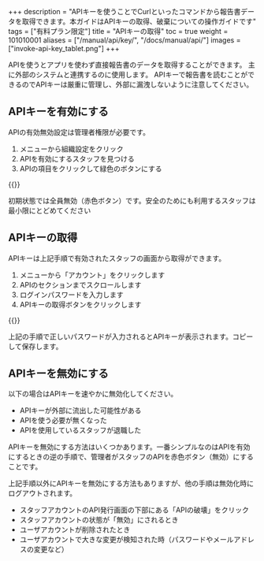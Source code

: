 +++
description = "APIキーを使うことでCurlといったコマンドから報告書データを取得できます。本ガイドはAPIキーの取得、破棄についての操作ガイドです"
tags = ["有料プラン限定"]
title = "APIキーの取得"
toc = true
weight = 101010001
aliases = ["/manual/api/key/", "/docs/manual/api/"]
images = ["invoke-api-key_tablet.png"]
+++

APIを使うとアプリを使わず直接報告書のデータを取得することができます。
主に外部のシステムと連携するのに使用します。
APIキーで報告書を読むことができるのでAPIキーは厳重に管理し、外部に漏洩しないように注意してください。

## APIキーを有効にする

APIの有効無効設定は管理者権限が必要です。

1. メニューから組織設定をクリック
1. APIを有効にするスタッフを見つける
1. APIの項目をクリックして緑色のボタンにする

{{<appscreen filename="enable-api" title="スタッフごとにAPIキーの利用を許可・禁止にできます。初期状態では全スタッフが「禁止」です">}}

初期状態では全員無効（赤色ボタン）です。安全のためにも利用するスタッフは最小限にとどめてください

## APIキーの取得

APIキーは上記手順で有効されたスタッフの画面から取得ができます。

1. メニューから「アカウント」をクリックします
1. APIのセクションまでスクロールします
1. ログインパスワードを入力します
1. APIキーの取得ボタンをクリックします

{{<appscreen filename="apikeyGet" title="APIキーを取得するには再認証のためログインパスワードの入力が必要です">}}

上記の手順で正しいパスワードが入力されるとAPIキーが表示されます。コピーして保存します。

## APIキーを無効にする

以下の場合はAPIキーを速やかに無効化してください。

- APIキーが外部に流出した可能性がある
- APIを使う必要が無くなった
- APIを使用しているスタッフが退職した

APIキーを無効にする方法はいくつかあります。一番シンプルなのはAPIを有効にするときの逆の手順で、管理者がスタッフのAPIを赤色ボタン（無効）にすることです。

上記手順以外にAPIキーを無効にする方法もありますが、他の手順は無効化時にログアウトされます。

- スタッフアカウントのAPI発行画面の下部にある「APIの破壊」をクリック
- スタッフアカウントの状態が「無効」にされるとき
- ユーザアカウントが削除されたとき
- ユーザアカウントで大きな変更が検知された時（パスワードやメールアドレスの変更など）
